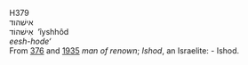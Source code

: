 H379  
אישׁהוד  
אִישׁהוֹד ‎ ‘ı̂yshhôd  
*eesh-hode‘*  
From [376](h0376) and [1935](h1935) *man* *of* *renown*; *Ishod*, an
Israelite: - Ishod.  
